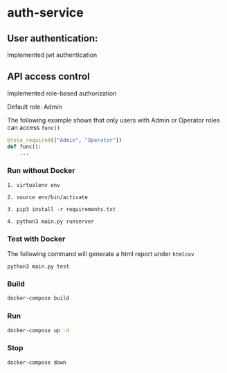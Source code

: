 # auth-service

## User authentication:
Implemented jwt authentication

## API access control
Implemented role-based authorization

Default role: Admin

The following example shows that only users with Admin or Operator roles can access `func()`
```python
@role_required(["Admin", "Operator"])
def func():
    ...
```

### Run without Docker
```
1. virtualenv env

2. source env/bin/activate

3. pip3 install -r requirements.txt

4. python3 main.py runserver
```

### Test with Docker
The following command will generate a html report under `htmlcov`
```
python3 main.py test
```


### Build
```bash
docker-compose build
```

### Run
```bash
docker-compose up -d
```

### Stop
```bash
docker-compose down
```
